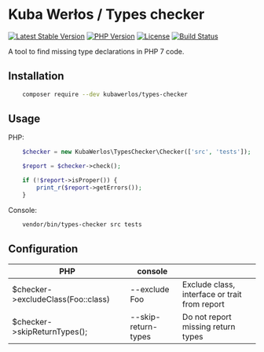 # Kuba Werłos / Types checker

[![Latest Stable Version](https://img.shields.io/packagist/v/kubawerlos/types-checker.svg)](https://packagist.org/packages/kubawerlos/types-checker)
[![PHP Version](https://img.shields.io/badge/php-%3E%3D%207-8892BF.svg)](https://php.net)
[![License](https://img.shields.io/github/license/kubawerlos/types-checker.svg)](https://packagist.org/packages/kubawerlos/types-checker)
[![Build Status](https://img.shields.io/travis/kubawerlos/types-checker/master.svg)](https://travis-ci.org/kubawerlos/types-checker)

A tool to find missing type declarations in PHP 7 code.

## Installation
```bash
    composer require --dev kubawerlos/types-checker
```

## Usage
PHP:
```php
    $checker = new KubaWerlos\TypesChecker\Checker(['src', 'tests']);

    $report = $checker->check();

    if (!$report->isProper()) {
        print_r($report->getErrors());
    }
```

Console:
```bash
    vendor/bin/types-checker src tests
```

## Configuration
 PHP                                | console             |                                               |
 ---------------------------------- | ------------------- | --------------------------------------------- |
 $checker->excludeClass(Foo::class) | --exclude Foo       | Exclude class, interface or trait from report |
 $checker->skipReturnTypes();       | --skip-return-types | Do not report missing return types            |
